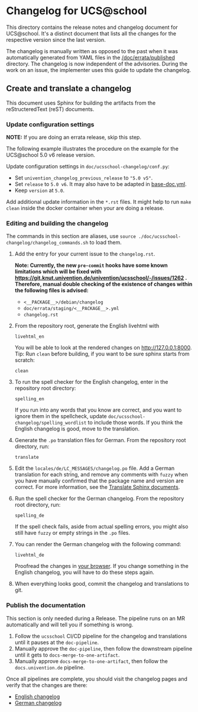 # Changelog for UCS@school

<!--
SPDX-FileCopyrightText: 2021-2024 Univention GmbH

SPDX-License-Identifier: AGPL-3.0-only
-->

This directory contains the release notes and changelog document for
UCS@school. It's a distinct document that lists all the changes for the
respective version since the last version.

The changelog is manually written as opposed to the past when it was automatically generated from YAML files in the [/doc/errata/published](../errata/published) directory.
The changelog is now independent of the advisories.
During the work on an issue, the implementer uses this guide to update the changelog.

## Create and translate a changelog

This document uses Sphinx for building the artifacts from the reStructeredText
(reST) documents.

### Update configuration settings

**NOTE:** If you are doing an errata release, skip this step.

The following example illustrates the procedure on the example for the
UCS@school 5.0 v6 release version.

Update configuration settings in `doc/ucsschool-changelog/conf.py`:

* Set `univention_changelog_previous_release` to `"5.0 v5"`.
* Set `release` to `5.0 v6`. It may also have to be adapted in [base-doc.yml](../../.gitlab-ci/base-doc.yml).
* Keep `version` at `5.0`.

Add additional update information in the `*.rst` files. It might help to run `make clean` inside the docker container when your are doing a release.

### Editing and building the changelog

The commands in this section are aliases, use `source ./doc/ucsschool-changelog/changelog_commands.sh` to load them.

1. Add the entry for your current issue to the `changelog.rst`.

   **Note: Currently, the new `pre-commit` hooks have some known limitations which will be fixed with https://git.knut.univention.de/univention/ucsschool/-/issues/1262 . Therefore, manual double checking of the existence of changes within the following files is advised:**

   * `<__PACKAGE__>/debian/changelog`
   * `doc/errata/staging/<__PACKAGE__>.yml`
   * `changelog.rst`

2. From the repository root, generate the English livehtml with

   ```console
   livehtml_en
   ```

   You will be able to look at the rendered changes on http://127.0.0.1:8000.
   Tip: Run `clean` before building, if you want to be sure sphinx starts from scratch:

   ```console
   clean
   ```

3. To run the spell checker for the English changelog, enter in the repository root directory:

   ```console
   spelling_en
   ```

   If you run into any words that you know are correct, and you want to ignore them in the spellcheck, update `doc/ucsschool-changelog/spelling_wordlist` to include those words.
   If you think the English changelog is good, move to the translation.

4. Generate the `.po` translation files for German. From the repository root directory, run:

   ```console
   translate
   ```

5. Edit the `locales/de/LC_MESSAGES/changelog.po` file.
   Add a German translation for each string, and remove any comments with `fuzzy` when you have manually confirmed that the package name and version are correct.
   For more information, see the  [Translate Sphinx documents](https://hutten.knut.univention.de/mediawiki/index.php/Translate_Sphinx_documents#Translation).

6. Run the spell checker for the German changelog. From the repository root directory, run:

   ```console
   spelling_de
   ```

   If the spell check fails, aside from actual spelling errors, you might also still have `fuzzy` or empty strings in the `.po` files.

7. You can render the German changelog with the following command:

   ```console
   livehtml_de
   ```

   Proofread the changes in [your browser](http://127.0.0.1:8000).
   If you change something in the English changelog, you will have to do these steps again.

8. When everything looks good, commit the changelog and translations to git.

### Publish the documentation

This section is only needed during a Release.
The pipeline runs on an MR automatically and will tell you if something is wrong.

1. Follow the `ucsschool` CI/CD pipeline for the changelog and translations until it pauses at the `doc-pipeline`.
2. Manually approve the `doc-pipeline`, then follow the downstream pipeline until it gets to `docs-merge-to-one-artifact`.
3. Manually approve `docs-merge-to-one-artifact`, then follow the `docs.univention.de` pipeline.

Once all pipelines are complete, you should visit the changelog pages and verify that the changes are there:

* [English changelog](https://docs.software-univention.de/ucsschool-changelog/5.0v5/en/changelog.html)
* [German changelog](https://docs.software-univention.de/ucsschool-changelog/5.0v5/de/changelog.html)
